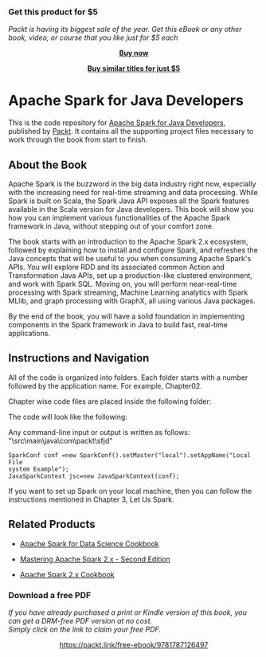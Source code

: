 
### Get this product for $5

<i>Packt is having its biggest sale of the year. Get this eBook or any other book, video, or course that you like just for $5 each</i>


<b><p align='center'>[Buy now](https://packt.link/9781787126497)</p></b>


<b><p align='center'>[Buy similar titles for just $5](https://subscription.packtpub.com/search)</p></b>


# Apache Spark for Java Developers
This is the code repository for [Apache Spark for Java Developers](https://www.packtpub.com/big-data-and-business-intelligence/apache-spark-java-developers?utm_source=github&utm_medium=repository&utm_campaign=9781787126497), published by [Packt](https://www.packtpub.com/?utm_source=github). It contains all the supporting project files necessary to work through the book from start to finish.
## About the Book
Apache Spark is the buzzword in the big data industry right now, especially with the increasing need for real-time streaming and data processing. While Spark is built on Scala, the Spark Java API exposes all the Spark features available in the Scala version for Java developers. This book will show you how you can implement various functionalities of the Apache Spark framework in Java, without stepping out of your comfort zone.

The book starts with an introduction to the Apache Spark 2.x ecosystem, followed by explaining how to install and configure Spark, and refreshes the Java concepts that will be useful to you when consuming Apache Spark's APIs. You will explore RDD and its associated common Action and Transformation Java APIs, set up a production-like clustered environment, and work with Spark SQL. Moving on, you will perform near-real-time processing with Spark streaming, Machine Learning analytics with Spark MLlib, and graph processing with GraphX, all using various Java packages.

By the end of the book, you will have a solid foundation in implementing components in the Spark framework in Java to build fast, real-time applications.

## Instructions and Navigation
All of the code is organized into folders. Each folder starts with a number followed by the application name. For example, Chapter02.

Chapter wise code files are placed inside the following folder: 


The code will look like the following:

Any command-line input or output is written as follows: "\src\main\java\com\packt\sfjd"
```
SparkConf conf =new SparkConf().setMaster("local").setAppName("Local File
system Example");
JavaSparkContext jsc=new JavaSparkContext(conf);
```

If you want to set up Spark on your local machine, then you can follow the instructions mentioned in Chapter 3, Let Us Spark.

## Related Products
* [Apache Spark for Data Science Cookbook](https://www.packtpub.com/big-data-and-business-intelligence/apache-spark-data-science-cookbook?utm_source=github&utm_medium=repository&utm_campaign=9781785880100)

* [Mastering Apache Spark 2.x - Second Edition](https://www.packtpub.com/big-data-and-business-intelligence/mastering-apache-spark-2x-second-edition?utm_source=github&utm_medium=repository&utm_campaign=9781786462749)

* [Apache Spark 2.x Cookbook](https://www.packtpub.com/big-data-and-business-intelligence/apache-spark-2x-cookbook?utm_source=github&utm_medium=repository&utm_campaign=9781787127265)
### Download a free PDF

 <i>If you have already purchased a print or Kindle version of this book, you can get a DRM-free PDF version at no cost.<br>Simply click on the link to claim your free PDF.</i>
<p align="center"> <a href="https://packt.link/free-ebook/9781787126497">https://packt.link/free-ebook/9781787126497 </a> </p>